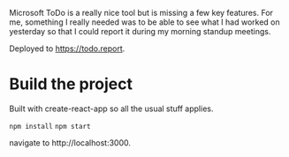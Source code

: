 Microsoft ToDo is a really nice tool but is missing a few key features. For me, something I really needed was to be able to see what I had worked on yesterday so that I could report it during my morning standup meetings.

Deployed to https://todo.report.

# Build the project
Built with create-react-app so all the usual stuff applies. 

`npm install`
`npm start`

navigate to http://localhost:3000.

